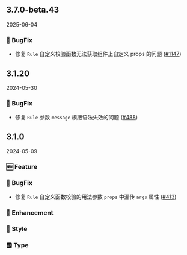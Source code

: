 ## 3.7.0-beta.43
2025-06-04

### 🐞 BugFix

- 修复 `Rule` 自定义校验函数无法获取组件上自定义 props 的问题 ([#1147](https://github.com/sheinsight/shineout-next/pull/1147))

## 3.1.20
2024-05-30

### 🐞 BugFix

- 修复 `Rule` 参数 `message` 模版语法失效的问题 ([#488](https://github.com/sheinsight/shineout-next/pull/488))


## 3.1.0
2024-05-09

### 🆕 Feature

### 🐞 BugFix

- 修复 `Rule` 自定义函数校验的用法参数 `props` 中漏传 `args` 属性 ([#413](https://github.com/sheinsight/shineout-next/pull/413))

### 💎 Enhancement

### 💅 Style

### 🆎 Type




